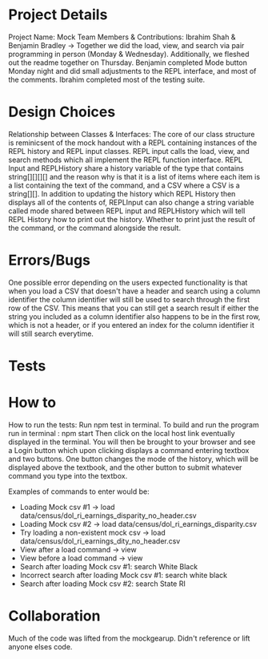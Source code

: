 # Project Details

Project Name: Mock
Team Members & Contributions: Ibrahim Shah & Benjamin Bradley ->
Together we did the load, view, and search via pair programming in person (Monday & Wednesday). Additionally, we fleshed out the readme together on Thursday. Benjamin completed Mode button Monday night and did small adjustments to the REPL interface, and most of the comments. Ibrahim completed most of the testing suite.

# Design Choices

Relationship between Classes & Interfaces:
The core of our class structure is reminicsent of the mock handout with a REPL containing instances of the REPL history and REPL input classes. REPL input calls the load, view, and search methods which all implement the REPL function interface. REPL Input and REPLHistory share a history variable of the type that contains string[][][][] and the reason why is that it is a list of items where each item is a list containing the text of the command, and a CSV where a CSV is a string[][]. In addition to updating the history which REPL History then displays all of the contents of, REPLInput can also change a string variable called mode shared between REPL input and REPLHistory which will tell REPL History how to print out the history. Whether to print just the result of the command, or the command alongside the result.

# Errors/Bugs

One possible error depending on the users expected functionality is that when you load a CSV that doesn't have a header and search using a column identifier the column identifier will still be used to search through the first row of the CSV. This means that you can still get a search result if either the string you included as a column identifier also happens to be in the first row, which is not a header, or if you entered an index for the column identifier it will still search everytime.

# Tests

# How to

How to run the tests: Run npm test in terminal.
To build and run the program run in terminal : npm start
Then click on the local host link eventually displayed in the terminal.
You will then be brought to your browser and see a Login button which upon clicking displays a command entering textbox and two buttons. One button changes the mode of the history, which will be displayed above the textbook, and the other button to submit whatever command you type into the textbox.

Examples of commands to enter would be:

- Loading Mock csv #1 -> load data/census/dol_ri_earnings_disparity_no_header.csv
- Loading Mock csv #2 -> load data/census/dol_ri_earnings_disparity.csv
- Try loading a non-existent mock csv -> load data/census/dol_ri_earnings_dity_no_header.csv
- View after a load command -> view
- View before a load command -> view
- Search after loading Mock csv #1: search White Black
- Incorrect search after loading Mock csv #1: search white black
- Search after loading Mock csv #2: search State RI

# Collaboration

Much of the code was lifted from the mockgearup. Didn't reference or lift anyone elses code.
